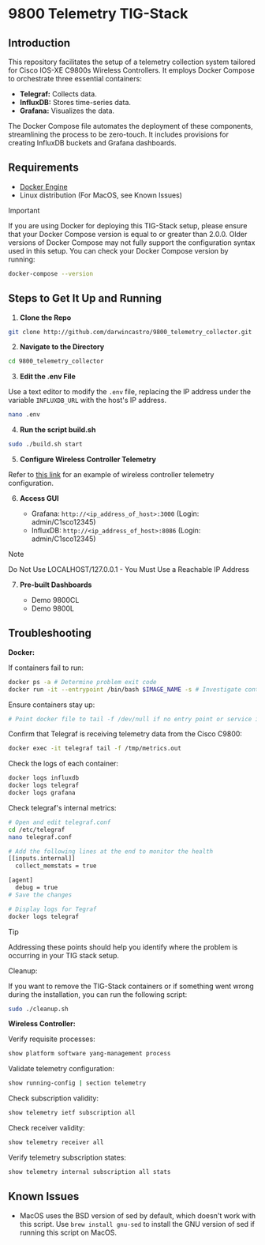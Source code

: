 # 9800 Telemetry TIG-Stack

## Introduction

This repository facilitates the setup of a telemetry collection system tailored for Cisco IOS-XE C9800s Wireless Controllers. It employs Docker Compose to orchestrate three essential containers:

- **Telegraf:** Collects data.
- **InfluxDB:** Stores time-series data.
- **Grafana:** Visualizes the data.

The Docker Compose file automates the deployment of these components, streamlining the process to be zero-touch. It includes provisions for creating InfluxDB buckets and Grafana dashboards.

## Requirements

- [Docker Engine](https://docs.docker.com/engine/install/ubuntu/)
- Linux distribution (For MacOS, see Known Issues)

> [!IMPORTANT]  
> If you are using Docker for deploying this TIG-Stack setup, please ensure that your Docker Compose version is equal to or greater than 2.0.0. Older versions of Docker Compose may not fully support the configuration syntax used in this setup.
> You can check your Docker Compose version by running:
> ```bash
> docker-compose --version
> ```

## Steps to Get It Up and Running

1. **Clone the Repo**

```bash
git clone http://github.com/darwincastro/9800_telemetry_collector.git
```

2. **Navigate to the Directory**

```bash
cd 9800_telemetry_collector
```

3. **Edit the .env File**

Use a text editor to modify the `.env` file, replacing the IP address under the variable `INFLUXDB_URL` with the host's IP address.

```bash
nano .env
```

4. **Run the script build.sh**

```bash
sudo ./build.sh start
```

5. **Configure Wireless Controller Telemetry**

Refer to <a href="https://github.com/darwincastro/9800_telemetry_collector/blob/master/examples/subscription.cfg" target="_blank">this link</a> for an example of wireless controller telemetry configuration.

6. **Access GUI**

   - Grafana: `http://<ip_address_of_host>:3000` (Login: admin/C1sco12345)
   - InfluxDB: `http://<ip_address_of_host>:8086` (Login: admin/C1sco12345)

> [!NOTE]  
> Do Not Use LOCALHOST/127.0.0.1 - You Must Use a Reachable IP Address

7. **Pre-built Dashboards**

   - Demo 9800CL
   - Demo 9800L

## Troubleshooting

**Docker:**

If containers fail to run:

```bash
docker ps -a # Determine problem exit code
docker run -it --entrypoint /bin/bash $IMAGE_NAME -s # Investigate container
```

Ensure containers stay up:

```bash
# Point docker file to tail -f /dev/null if no entry point or service is running
```
Confirm that Telegraf is receiving telemetry data from the Cisco C9800:

```bash
docker exec -it telegraf tail -f /tmp/metrics.out
```

Check the logs of each container:

```bash
docker logs influxdb
docker logs telegraf
docker logs grafana
```

Check telegraf's internal metrics:

```bash
# Open and edit telegraf.conf
cd /etc/telegraf
nano telegraf.conf

# Add the following lines at the end to monitor the health
[[inputs.internal]]
  collect_memstats = true

[agent]
  debug = true
# Save the changes

# Display logs for Tegraf
docker logs telegraf
```

> [!TIP]
> Addressing these points should help you identify where the problem is occurring in your TIG stack setup.

Cleanup:

If you want to remove the TIG-Stack containers or if something went wrong during the installation, you can run the following script:

```bash
sudo ./cleanup.sh
```

**Wireless Controller:**

Verify requisite processes:

```bash
show platform software yang-management process
```

Validate telemetry configuration:

```bash
show running-config | section telemetry
```

Check subscription validity:

```bash
show telemetry ietf subscription all
```

Check receiver validity:

```bash
show telemetry receiver all
```

Verify telemetry subscription states:

```bash
show telemetry internal subscription all stats
```

## Known Issues

- MacOS uses the BSD version of sed by default, which doesn't work with this script. Use `brew install gnu-sed` to install the GNU version of sed if running this script on MacOS.
